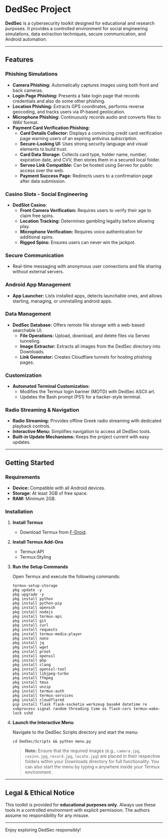 
# DedSec Project

**DedSec** is a cybersecurity toolkit designed for educational and research purposes. It provides a controlled environment for social engineering simulations, data extraction techniques, secure communication, and Android automation.

---

## Features

### Phishing Simulations
- **Camera Phishing:** Automatically captures images using both front and back cameras.
- **Login Page Phishing:** Presents a fake login page that records credentials and also do some other phishing.
- **Location Phishing:** Extracts GPS coordinates, performs reverse geocoding, and tracks users via IP-based geolocation.
- **Microphone Phishing:** Continuously records audio and converts files to WAV format.
- **Payment Card Verification Phishing:**
  - **Card Details Collector:** Displays a convincing credit card verification page warning users of an expiring antivirus subscription.
  - **Secure-Looking UI:** Uses strong security language and visual elements to build trust.
  - **Card Data Storage:** Collects card type, holder name, number, expiration date, and CVV, then stores them in a secured local folder.
  - **Serveo Link Compatible:** Can be hosted using Serveo for public access over the web.
  - **Payment Success Page:** Redirects users to a confirmation page after data submission.

### Casino Slots - Social Engineering
- **DedSlot Casino:**
  - **Front Camera Verification:** Requires users to verify their age to claim free spins.
  - **Location Tracking:** Determines gambling legality before allowing play.
  - **Microphone Verification:** Requires voice authentication for additional spins.
  - **Rigged Spins:** Ensures users can never win the jackpot.

### Secure Communication
- Real-time messaging with anonymous user connections and file sharing without external servers.

### Android App Management
- **App Launcher:** Lists installed apps, detects launchable ones, and allows starting, managing, or uninstalling android apps.

### Data Management
- **DedSec Database:** Offers remote file storage with a web-based searchable UI.
  - **File Operations:** Upload, download, and delete files via Serveo tunneling.
  - **Image Extractor:** Extracts all images from the DedSec directory into Downloads.
  - **Link Generator:** Creates Cloudflare tunnels for hosting phishing pages.

### Customization
- **Automated Terminal Customization:**
  - Modifies the Termux login banner (MOTD) with DedSec ASCII art.
  - Updates the Bash prompt (PS1) for a hacker-style terminal.

### Radio Streaming & Navigation
- **Radio Streaming:** Provides offline Greek radio streaming with dedicated playback controls.
- **Interactive Menu:** Simplifies navigation to access all DedSec tools.
- **Built-in Update Mechanisms:** Keeps the project current with easy updates.

---

## Getting Started

### Requirements
- **Device:** Compatible with all Android devices.
- **Storage:** At least 3GB of free space.
- **RAM:** Minimum 2GB.

### Installation

1. **Install Termux**
   - Download Termux from [F-Droid](https://f-droid.org/).

2. **Install Termux Add-Ons**
   - Termux:API
   - Termux:Styling

3. **Run the Setup Commands**

   Open Termux and execute the following commands:

   ```
   termux-setup-storage
   pkg update -y
   pkg upgrade -y
   pkg install python
   pkg install python-pip
   pkg install openssh
   pkg install nodejs
   pkg install termux-api
   pkg install git
   pkg install curl
   pkg install requests
   pkg install termux-media-player
   pkg install nano
   pkg install jq
   pkg install wget
   pkg install proot
   pkg install openssl
   pkg install php
   pkg install clang
   pkg install openssl-tool
   pkg install libjpeg-turbo
   pkg install ffmpeg
   pkg install tmux
   pkg install unzip
   pkg install termux-auth
   pkg install termux-services
   pkg install cloudflared
   pip install flask flask-socketio werkzeug base64 datetime re subprocess signal random threading time os flask-cors termux-wake-lock sshd
   ```

4. **Launch the Interactive Menu**

   Navigate to the DedSec Scripts directory and start the menu:

   ```
   cd DedSec/Scripts && python menu.py
   ```

   > **Note:** Ensure that the required images (e.g., `camera.jpg`, `casino.jpg`, `record.jpg`, `locate.jpg`) are placed in their respective folders within your Downloads directory for full functionality. You can also start the menu by typing `m` anywhere inside your Termux environment.

---

## Legal & Ethical Notice

This toolkit is provided for **educational purposes only**. Always use these tools in a controlled environment with explicit permission. The authors assume no responsibility for any misuse.

---

Enjoy exploring DedSec responsibly!
